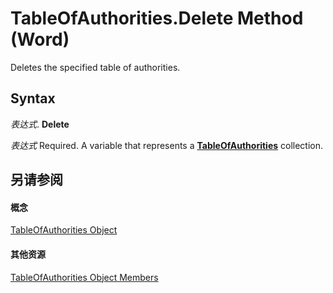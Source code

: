 
# TableOfAuthorities.Delete Method (Word)

Deletes the specified table of authorities.


## Syntax

 _表达式_. **Delete**

 _表达式_ Required. A variable that represents a **[TableOfAuthorities](abd7d600-8b20-0752-4629-8a4f5193dd5d.md)** collection.


## 另请参阅


#### 概念


[TableOfAuthorities Object](abd7d600-8b20-0752-4629-8a4f5193dd5d.md)
#### 其他资源


[TableOfAuthorities Object Members](http://msdn.microsoft.com/library/3e3c6fb0-044b-1b3d-5eff-4be354983675%28Office.15%29.aspx)